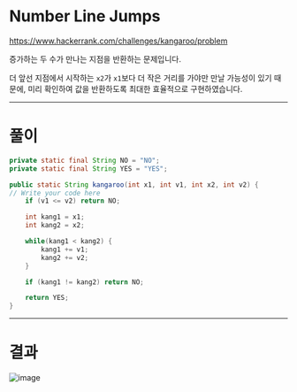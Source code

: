 # Number Line Jumps
https://www.hackerrank.com/challenges/kangaroo/problem

증가하는 두 수가 만나는 지점을 반환하는 문제입니다.

더 앞선 지점에서 시작하는 `x2`가 `x1`보다 더 작은 거리를 가야만 만날 가능성이 있기 때문에,
미리 확인하여 값을 반환하도록 최대한 효율적으로 구현하였습니다.

----

# 풀이

```java
private static final String NO = "NO";
private static final String YES = "YES";

public static String kangaroo(int x1, int v1, int x2, int v2) {
// Write your code here
    if (v1 <= v2) return NO;

    int kang1 = x1;
    int kang2 = x2;

    while(kang1 < kang2) {
        kang1 += v1;
        kang2 += v2;
    }

    if (kang1 != kang2) return NO;

    return YES;
}
```

----

# 결과

![image](https://user-images.githubusercontent.com/45728407/151096210-eca6a9b3-6986-4199-9447-2df260beb9ae.png)

